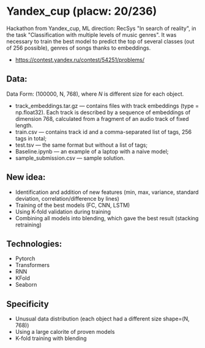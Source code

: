 # Yandex_cup (placw: 20/236)
Hackathon from Yandex_cup, ML direction: RecSys "In search of reality", in the task "Classification with multiple levels of music genres". It was necessary to train the best model to predict the top of several classes (out of 256 possible), genres of songs thanks to embeddings.

- https://contest.yandex.ru/contest/54251/problems/
## Data:
Data Form: (100000, N, 768), where *N* is different size for each object.
- track_embeddings.tar.gz — contains files with track embeddings (type = np.float32). Each track is described by a sequence of embeddings of dimension 768, calculated from a fragment of an audio track of fixed length. 
- train.csv — contains track id and a comma-separated list of tags, 256 tags in total;
- test.tsv — the same format but without a list of tags;
- Baseline.ipynb — an example of a laptop with a naive model;
- sample_submission.csv — sample solution.
## New idea: 
- Identification and addition of new features (min, max, variance, standard deviation, correlation/difference by lines)
- Training of the best models (FC, CNN, LSTM)
- Using K-fold validation during training
- Combining all models into blending, which gave the best result (stacking retraining)
## Technologies:
- Pytorch
- Transformers
- RNN
- KFold
- Seaborn
## Specificity
- Unusual data distribution (each object had a different size shape=(N, 768))
- Using a large calorite of proven models
- K-fold training with blending
